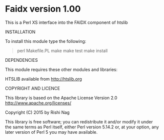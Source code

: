 Faidx version 1.00
===================

This is a Perl XS interface into the FAIDX component of htslib

INSTALLATION

To install this module type the following:

> perl Makefile.PL
> make
> make test
> make install

DEPENDENCIES

This module requires these other modules and libraries:

  HTSLIB available from http://htslib.org

COPYRIGHT AND LICENCE

This library is based on the Apache License Version 2.0
http://www.apache.org/licenses/


Copyright (C) 2015 by Rishi Nag

This library is free software; you can redistribute it and/or modify
it under the same terms as Perl itself, either Perl version 5.14.2 or,
at your option, any later version of Perl 5 you may have available.

